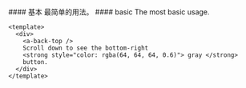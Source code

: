 <cn>
#### 基本
最简单的用法。
</cn>

<us>
#### basic
The most basic usage.
</us>

```tpl
<template>
  <div>
    <a-back-top />
    Scroll down to see the bottom-right
    <strong style="color: rgba(64, 64, 64, 0.6)"> gray </strong>
    button.
  </div>
</template>
```
